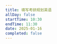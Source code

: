 ```yaml
---
title: 填写考研规划英语
allDay: false
startTime: 10:30
endTime: 11:30
date: 2025-01-16
completed: false
---
```

